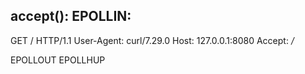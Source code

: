 accept():
EPOLLIN:
----------------------------------------
GET / HTTP/1.1
User-Agent: curl/7.29.0
Host: 127.0.0.1:8080
Accept: */*

EPOLLOUT
EPOLLHUP
